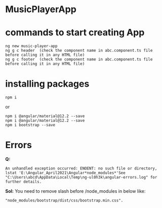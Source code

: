 # MusicPlayerApp

# commands to start creating App
```node
ng new music-player-app
ng g c header  (check the component name in abc.component.ts file before calling it in any HTML file)
ng g c footer  (check the component name in abc.component.ts file before calling it in any HTML file)
```

# installing packages
```node
npm i
```
or
```node
npm i @angular/material@12.2 --save
npm i @angular/material@12.2 --save
npm i bootstrap --save
```

# Errors
**Q:**
``` 
An unhandled exception occurred: ENOENT: no such file or directory, lstat 'E:\Angular_April2021\Angular*node_modules*'See "C:\Users\abcd\AppData\Local\Temp\ng-ul0h3k\angular-errors.log" for further details. 
```


**Sol:**
You need to remove slash before /node_modules in below like:
```
"node_modules/bootstrap/dist/css/bootstrap.min.css". 
```

